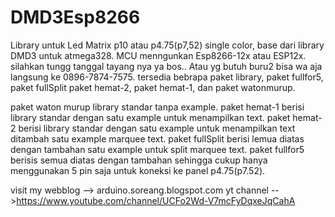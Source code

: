 # DMD3Esp8266

Library untuk Led Matrix p10 atau p4.75(p7,52) single color, base dari library DMD3 untuk atmega328.
MCU menngunkan Esp8266-12x atau ESP12x.
silahkan tungg tanggal tayang nya ya bos..
Atau yg butuh buru2 bisa wa aja langsung ke 0896-7874-7575.
tersedia bebrapa paket library, paket fullfor5, paket fullSplit paket hemat-2, paket hemat-1, dan paket watonmurup.

paket waton murup library standar tanpa example.
paket hemat-1 berisi library standar dengan satu example untuk menampilkan text.
paket hemat-2 berisi library standar dengan satu example untuk menampilkan text ditambah satu example marquee text.
paket fullSplit berisi lemua diatas dengan tambahan satu example untuk split marquee text.
paket fullfor5  berisis semua diatas dengan tambahan sehingga cukup hanya menggunakan 5 pin saja untuk koneksi ke panel p4.75(p7.52).

visit my webblog -->  arduino.soreang.blogspot.com
yt channel -->https://www.youtube.com/channel/UCFo2Wd-V7mcFyDqxeJqCahA
